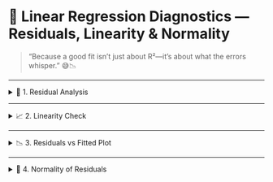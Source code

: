 # 🧪 Linear Regression Diagnostics — Residuals, Linearity & Normality  
> “Because a good fit isn’t just about R²—it’s about what the errors whisper.” 😅📉

---

<details>
<summary>📍 1. Residual Analysis</summary>

Residuals are the differences between actual and predicted values:



\[
\text{Residual}_i = y_i - \hat{y}_i
\]



### ✅ What to Look For:
- Random scatter (no pattern)
- Constant variance (homoscedasticity)
- No autocorrelation

📊 **Plot**: Residuals vs Fitted Values  
Helps detect non-linearity or heteroscedasticity.

</details>

---

<details>
<summary>📈 2. Linearity Check</summary>

We assume a **linear relationship** between predictors and target.

### ✅ What to Look For:
- Points hugging the diagonal line
- No curvature or funnel shapes

📊 **Plot**: Observed vs Predicted Values  
Confirms if predictions scale linearly with actuals.

</details>

---

<details>
<summary>📉 3. Residuals vs Fitted Plot</summary>

This plot shows residuals on the y-axis and fitted values on the x-axis.

### ✅ What to Look For:
- Horizontal band around zero
- No systematic patterns

📊 **Plot**: Residuals vs Fitted  
Detects non-linearity, outliers, and variance issues.

</details>

---

<details>
<summary>📐 4. Normality of Residuals</summary>

Linear regression assumes residuals are **normally distributed**.

### ✅ What to Look For:
- Bell-shaped histogram
- Q-Q plot points on diagonal

📊 **Plots**:
- Histogram of Residuals  
- Q-Q Plot of Residuals

</details>
